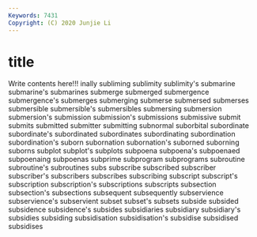 ```yaml
---
Keywords: 7431
Copyright: (C) 2020 Junjie Li
---
```


# title

Write contents here!!!
inally 
subliming 
sublimity
sublimity's 
submarine 
submarine's 
submarines 
submerge 
submerged 
submergence 
submergence's 
submerges 
submerging
submerse 
submersed 
submerses 
submersible 
submersible's 
submersibles 
submersing 
submersion 
submersion's 
submission
submission's 
submissions 
submissive 
submit 
submits 
submitted 
submitter 
submitting 
subnormal 
suborbital
subordinate 
subordinate's 
subordinated 
subordinates 
subordinating 
subordination 
subordination's 
suborn 
subornation 
subornation's
suborned 
suborning 
suborns 
subplot 
subplot's 
subplots 
subpoena 
subpoena's 
subpoenaed 
subpoenaing
subpoenas 
subprime 
subprogram 
subprograms 
subroutine 
subroutine's 
subroutines 
subs 
subscribe 
subscribed
subscriber 
subscriber's 
subscribers 
subscribes 
subscribing 
subscript 
subscript's 
subscription 
subscription's 
subscriptions
subscripts 
subsection 
subsection's 
subsections 
subsequent 
subsequently 
subservience 
subservience's 
subservient 
subset
subset's 
subsets 
subside 
subsided 
subsidence 
subsidence's 
subsides 
subsidiaries 
subsidiary 
subsidiary's
subsidies 
subsiding 
subsidisation 
subsidisation's 
subsidise 
subsidised 
subsidises 
